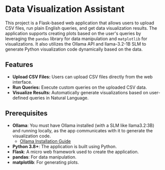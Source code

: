 # Data Visualization Assistant

This project is a Flask-based web application that allows users to upload CSV files, run plain English queries, and get data visualization results. The application supports creating plots based on the user's queries by leveraging the `pandas` library for data manipulation and `matplotlib` for visualizations. It also utilizes the Ollama API and llama-3.2-1B SLM to generate Python visualization code dynamically based on the data.

## Features

- **Upload CSV Files:** Users can upload CSV files directly from the web interface.
- **Run Queries:** Execute custom queries on the uploaded CSV data.
- **Visualize Results:** Automatically generate visualizations based on user-defined queries in Natural Language.
  
## Prerequisites

- **Ollama**: You must have Ollama installed (with a SLM like llama3.2:3B) and running locally, as the app communicates with it to generate the visualization code.
  - [Ollama Installation Guide](https://ollama.ai)
- **Python 3.8+**: The application is built using Python.
- **Flask**: A micro web framework used to create the application.
- **pandas**: For data manipulation.
- **matplotlib**: For generating plots.
